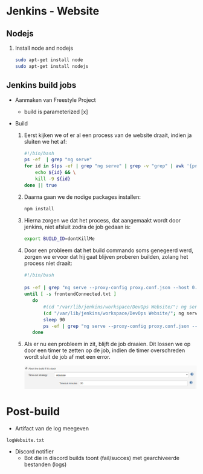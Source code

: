 # Jenkins - Website

## Nodejs

1. Install node and nodejs

   ```bash
   sudo apt-get install node
   sudo apt-get install nodejs
   ```
## Jenkins build jobs
* Aanmaken van Freestyle Project

  * build is parameterized [x]

* Build

  1. Eerst kijken we of er al een process van de website draait, indien ja sluiten we het af:

     ```bash
     #!/bin/bash
     ps -ef  | grep "ng serve"
     for id in $(ps -ef | grep "ng serve" | grep -v "grep" | awk '{print $2}'); do
         echo ${id} && \
         kill -9 ${id}
     done || true
     ```

  2. Daarna gaan we de nodige packages installen:

     ```bash
     npm install
     ```

  3. Hierna zorgen we dat het process, dat aangemaakt wordt door jenkins, niet afsluit zodra de job gedaan is:

     ```bash
     export BUILD_ID=dontKillMe
     ```

  4. Door een probleem dat het build commando soms genegeerd werd, zorgen we ervoor dat hij gaat blijven proberen builden, zolang het process niet draait:

     ```bash
     #!/bin/bash
     
     ps -ef | grep "ng serve --proxy-config proxy.conf.json --host 0.0.0.0 --disable-host-check" | grep -v "grep" > frontendConnected.txt
     until [ -s frontendConnected.txt ]
     	do
     		#(cd "/var/lib/jenkins/workspace/DevOps Website/"; ng serve --proxy-config proxy.conf.json --host 0.0.0.0 --disable-host-check) &
     		(cd "/var/lib/jenkins/workspace/DevOps Website/"; ng serve --proxy-config proxy.conf.json --host 0.0.0.0 --disable-host-check > "/var/lib/jenkins/workspace/DevOps Website/logWebsite.txt") &
     		sleep 90
     		ps -ef | grep "ng serve --proxy-config proxy.conf.json --host 0.0.0.0 --disable-host-check" | grep -v "grep" > frontendConnected.txt
     	done
     ```

  5. Als er nu een probleem in zit, blijft de job draaien. Dit lossen we op door een timer te zetten op de job, indien de timer overschreden wordt sluit de job af met een error.

     ![timeout](../screenshots/Guide/timeout.png)

# Post-build

*  Artifact van de log meegeven

```
logWebsite.txt
```

* Discord notifier
  * Bot die in discord builds toont (fail/succes) met gearchiveerde bestanden (logs)


